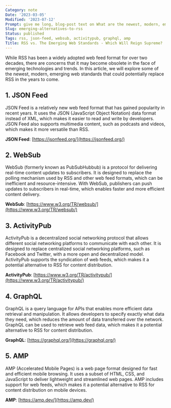 ```yaml
---
Category: note
Date: '2023-03-05'
Modified: '2023-07-12'
Prompt: give me long, blog-post text on What are the newest, modern, emerging web standards that can replace RSS?
Slug: emerging-alternatives-to-rss
Status: published
Tags: rss, json-feed, websub, activitypub, graphql, amp
Title: RSS vs. The Emerging Web Standards - Which Will Reign Supreme?
---
```


While RSS has been a widely adopted web feed format for over two decades, there are concerns that it may become obsolete in the face of emerging technologies and trends. In this article, we will explore some of the newest, modern, emerging web standards that could potentially replace RSS in the years to come.

## 1.  JSON Feed
JSON Feed is a relatively new web feed format that has gained popularity in recent years. It uses the JSON (JavaScript Object Notation) data format instead of XML, which makes it easier to read and write by developers. JSON Feed also supports multimedia content, such as podcasts and videos, which makes it more versatile than RSS.

**JSON Feed**: [https://jsonfeed.org/](https://jsonfeed.org/)
    
## 2.  WebSub
WebSub (formerly known as PubSubHubbub) is a protocol for delivering real-time content updates to subscribers. It is designed to replace the polling mechanism used by RSS and other web feed formats, which can be inefficient and resource-intensive. With WebSub, publishers can push updates to subscribers in real-time, which enables faster and more efficient content delivery.

**WebSub**: [https://www.w3.org/TR/websub/](https://www.w3.org/TR/websub/)
    
## 3.  ActivityPub
ActivityPub is a decentralized social networking protocol that allows different social networking platforms to communicate with each other. It is designed to replace centralized social networking platforms, such as Facebook and Twitter, with a more open and decentralized model. ActivityPub supports the syndication of web feeds, which makes it a potential alternative to RSS for content distribution.

**ActivityPub**: [https://www.w3.org/TR/activitypub/](https://www.w3.org/TR/activitypub/)
    
## 4.  GraphQL
GraphQL is a query language for APIs that enables more efficient data retrieval and manipulation. It allows developers to specify exactly what data they need, which reduces the amount of data transferred over the network. GraphQL can be used to retrieve web feed data, which makes it a potential alternative to RSS for content distribution.

**GraphQL**: [https://graphql.org/](https://graphql.org/)

## 5.  AMP
AMP (Accelerated Mobile Pages) is a web page format designed for fast and efficient mobile browsing. It uses a subset of HTML, CSS, and JavaScript to deliver lightweight and streamlined web pages. AMP includes support for web feeds, which makes it a potential alternative to RSS for content distribution on mobile devices.

**AMP**: [https://amp.dev/](https://amp.dev/)